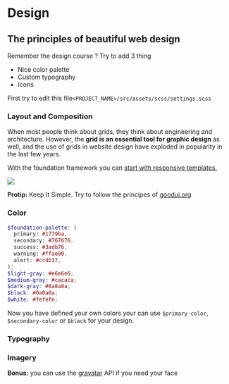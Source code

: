 # Design

## The principles of beautiful web design

Remember the design course ? Try to add 3 thing

* Nice color palette
* Custom typography
* Icons

First try to edit this file`<PROJECT_NAME>/src/assets/scss/settings.scss`





### Layout and Composition

When most people think about grids, they think about engineering and architecture. However, the **grid is an essential tool for graphic design** as well, and the use of grids in website design have exploded in popularity in the last few years.

With the foundation framework you can [start with responsive templates.](http://foundation.zurb.com/templates.html)

![](http://foundation.zurb.com/assets/img/sites-templates/foundation6-templates-03.svg)

**Protip:** Keep It Simple. Try to follow the principes of [goodui.org](http://goodui.org/)  



### Color



```scss
$foundation-palette: (
  primary: #1779ba,
  secondary: #767676,
  success: #3adb76,
  warning: #ffae00,
  alert: #cc4b37,
);
$light-gray: #e6e6e6;
$medium-gray: #cacaca;
$dark-gray: #8a8a8a;
$black: #0a0a0a;
$white: #fefefe;
```

Now you have defined your own colors your can use `$primary-color`, `$secondary-color` or `$black` for your design.

###  Typography



###  Imagery

**Bonus:** you can use the [gravatar](https://fr.gravatar.com/) API if you need your face



